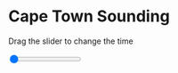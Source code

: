 <h1>Cape Town Sounding</h1>
<p>Drag the slider to change the time</p>

<div class="slidecontainer">
<input oninput='setImage(this)' class="slider" type="range" min="0" max="4" value="0" step="1" />
<img id='img'/>
</div>

<script>
var img = document.getElementById('img');
var img_array = ['/assets/images/skwt/skd_cpt_wrfout_d01_2020-07-31_12:00:00.png',
'/assets/images/skwt/skd_cpt_wrfout_d01_2020-07-31_18:00:00.png',
'/assets/images/skwt/skd_cpt_wrfout_d01_2020-08-01_00:00:00.png',
'/assets/images/skwt/skd_cpt_wrfout_d01_2020-08-01_06:00:00.png',];
function setImage(obj)
{
        var value = obj.value;
        img.src = img_array[value];

}
</script>

